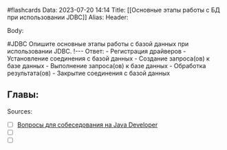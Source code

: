 #flashcards
Data: 2023-07-20 14:14
Title: [[Основные этапы работы с БД при использовании JDBC]]
Alias:
Header:




Body:



#JDBC 
Опишите основные этапы работы с базой данных при использовании JDBC.
!---
Ответ:
	- Регистрация драйверов
	- Установление соединения с базой данных
	- Создание запроса(ов) к базе данных
	- Выполнение запроса(ов) к базе данных
	- Обработка результата(ов)
	- Закрытие соединения с базой данных
<!--SR:!2023-11-03,10,230-->




Главы:
-


Sources:
- [ ] [Вопросы для собеседования на Java Developer](https://github.com/enhorse/java-interview/blob/master/README.md#%D0%9E%D0%9E%D0%9F)
- [ ] []()
- [ ] []()
